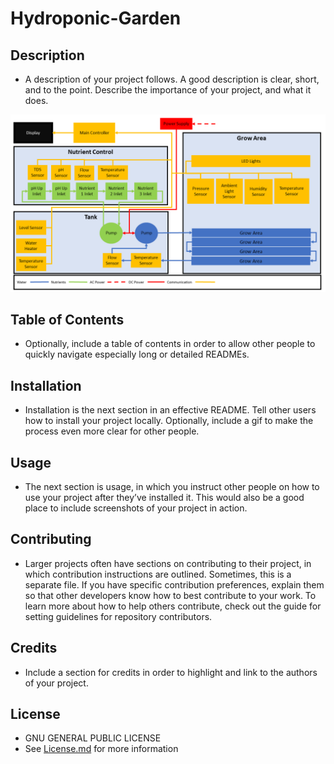 # Hydroponic-Garden

## Description
* A description of your project follows. A good description is clear, short, and to the point. Describe the importance of your project, and what it does.

![System Layout](https://github.com/joshlendi/Hydroponic-Garden/blob/master/Images/System%20Layout_Color-A.png)

## Table of Contents
* Optionally, include a table of contents in order to allow other people to quickly navigate especially long or detailed READMEs.

## Installation
* Installation is the next section in an effective README. Tell other users how to install your project locally. Optionally, include a gif to make the process even more clear for other people.

## Usage
* The next section is usage, in which you instruct other people on how to use your project after they’ve installed it. This would also be a good place to include screenshots of your project in action.

## Contributing
* Larger projects often have sections on contributing to their project, in which contribution instructions are outlined. Sometimes, this is a separate file. If you have specific contribution preferences, explain them so that other developers know how to best contribute to your work. To learn more about how to help others contribute, check out the guide for setting guidelines for repository contributors.

## Credits
* Include a section for credits in order to highlight and link to the authors of your project.

## License
* GNU GENERAL PUBLIC LICENSE
* See [License.md](https://github.com/joshlendi/Hydroponic-Garden/blob/master/LICENSE) for more information
